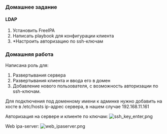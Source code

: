 ### Домашнее задание
#### LDAP

1. Установить FreeIPA
2. Написать playbook для конфигурации клиента
3. *Настроить авторизацию по ssh-ключам

### Домашняя работа

Написана роль для:
1. Развертывания сервера
2. Развертывания клиента и ввода его в домен
3. Добавление нового пользователя, с возможность авторизации по ssh-ключам.

  Для подключения под доменному имени к админке нужно добавить на хосте в /etc/hosts ip-адрес сервера, в нашем случае 192.168.11.161

  Авторизация на сервере и клиенте по ключам: ![ssh_key_enter,png](https://github.com/alexshangin/otus/blob/master/lesson16/ssh_key_enter.png)

  Web ipa-server: ![web_ipaserver.png](https://github.com/alexshangin/otus/blob/master/lesson16/web_ipaserver.png)

